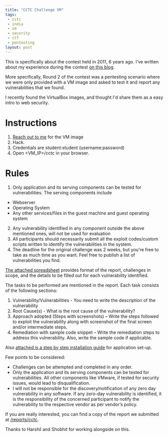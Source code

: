 ```yaml
---
title: "CCTC Challenge VM"
tags:
 - cctc
 - india
 - vm
 - security
 - ctf
 - pentesting
layout: post
---
```


This is specifically about the contest held in 2011,
6 years ago. I've written about my experience
during the contest [on this blog](/blog/2011/11/20/cctc-blog/).

More specifically, Round 2 of the contest was a pentesting
scenario where we were only provided with a VM image
and asked to test it and report any vulnerabilities
that we found.

I recently found the VirtualBox images, and thought
I'd share them as a easy intro to web security.


# Instructions

1. [Reach out to me](/contact/) for the VM image
2. Hack.
3. Credentials are student:student (username:password)
4. Open <VM_IP>/cctc in your browser.

# Rules
1. Only application and its serving components can be tested for vulnerabilities. The serving components include
  - Webserver
  - Operating System
  - Any other services/files in the guest machine and guest operating system
2. Any vulnerability identified in any component outside the above mentioned ones, will not be used for evaluation
3. All participants should necessarily submit all the exploit codes/custom scripts written to identify the vulnerabilities in the system.
4. The deadline for the original challenge was 2 weeks, but you're free to take as much time as you want. Feel free to publish a list of vulnerabilities you find.

[The attached spreadsheet][spreadsheet] provides format of the report, challenges in scope, and the details to be filled out for each vulnerability identified.

The tasks to be performed are mentioned in the report. Each task consists of the following sections:

1. Vulnerability/Vulnerabilities - You need to write the description of the vulnerability
2. Root Cause(s) - What is the root cause of the vulnerability?
3. Approach adopted (Steps with screenshots) – Write the steps followed to exploit the vulnerability along with screenshot of the final screen and/or intermediate steps.
4. Remediation with sample code snippet – Write the remediation steps to address this vulnerability. Also, write the sample code if applicable.

Also [attached is a step by step installation guide][setup] for application set-up.

Few points to be considered:

- Challenges can be attempted and completed in any order.
- Only the application and its serving components can be tested for vulnerabilities. All other components like VMware, if tested for security issues, would lead to disqualification.
- I will not be responsible for the discovery/notification of any zero day vulnerability in any software.  If any zero-day vulnerability is identified, it is the responsibility of the concerned participant to notify the vulnerability to the respective vendor as per vendor’s policy.

If you are really interested, you can find a copy of the report
we submitted at [/reports/cctc](/reports/cctc/).

Thanks to Harshil and Shobhit for working alongside on this.

[spreadsheet]: https://docs.google.com/spreadsheets/d/1s_o-HGlS2dKbDnm2mjTbgXpDHDHQgMYXlbOMEVNaBvY/edit?usp=sharing
[setup]: https://drive.google.com/file/d/0B2qzfUR1eWklMHJONkZPUkVqLWZPS3pwTzFDYW84aVJhbjZB/view?usp=sharing